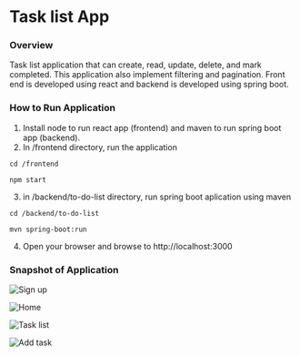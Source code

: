 # Task list App

### Overview
Task list application that can create, read, update, delete, and mark completed. This application also implement filtering and pagination. Front end is developed using react and backend is developed using spring boot.

### How to Run Application

1. Install node to run react app (frontend) and maven to run spring boot app (backend).
2. In /frontend directory, run the application

`cd /frontend`

`npm start`

3. in /backend/to-do-list directory, run spring boot aplication using maven

`cd /backend/to-do-list`

`mvn spring-boot:run`

4. Open your browser and browse to http://localhost:3000

### Snapshot of Application

![Sign up](https://github.com/sukrit2906/Tasklist/assets/76651889/a0c498ff-17b1-4a11-b307-1fc6551a9323)

![Home](https://github.com/sukrit2906/Tasklist/assets/76651889/0edd6f9e-58ea-4dd4-9513-8646991a39a6)

![Task list](https://github.com/sukrit2906/Tasklist/assets/76651889/f41892b1-8e79-483b-a67b-9079b8c69204)

![Add task](https://github.com/sukrit2906/Tasklist/assets/76651889/cd511105-265b-446f-9206-b3921376c2a1)



